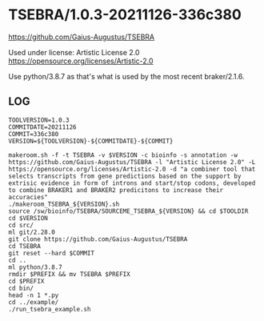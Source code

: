 TSEBRA/1.0.3-20211126-336c380
=============================

<https://github.com/Gaius-Augustus/TSEBRA>

Used under license:
Artistic License 2.0
<https://opensource.org/licenses/Artistic-2.0>


Use python/3.8.7 as that's what is used by the most recent braker/2.1.6.


LOG
---

    TOOLVERSION=1.0.3
    COMMITDATE=20211126
    COMMIT=336c380
    VERSION=${TOOLVERSION}-${COMMITDATE}-${COMMIT}

    makeroom.sh -f -t TSEBRA -v $VERSION -c bioinfo -s annotation -w https://github.com/Gaius-Augustus/TSEBRA -l "Artistic License 2.0" -L https://opensource.org/licenses/Artistic-2.0 -d "a combiner tool that selects transcripts from gene predictions based on the support by extrisic evidence in form of introns and start/stop codons, developed to combine BRAKER1 and BRAKER2 predicitons to increase their accuracies" 
    ./makeroom_TSEBRA_${VERSION}.sh 
    source /sw/bioinfo/TSEBRA/SOURCEME_TSEBRA_${VERSION} && cd $TOOLDIR
    cd $VERSION
    cd src/
    ml git/2.28.0
    git clone https://github.com/Gaius-Augustus/TSEBRA
    cd TSEBRA
    git reset --hard $COMMIT
    cd ..
    ml python/3.8.7
    rmdir $PREFIX && mv TSEBRA $PREFIX
    cd $PREFIX
    cd bin/
    head -n 1 *.py
    cd ../example/
    ./run_tsebra_example.sh 

